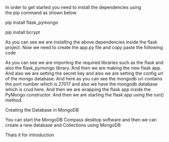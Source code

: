 In order to get started you need to install the dependencies using the pip command as shown below

pip install flask_pymongo

pip install bcrypt

As you can see we are installing the above dependencies inside the flask project. Now we need to create the app.py file and copy paste the following code

As you can see we are importing the required libraries such as the flask and also the flask_pymongo library. And then we are making the new flask app. And also we are setting the secret key and also we are setting the config url of the mongo database. And here as you can see the mongodb uri contains the port number which is 27017 and also we have the mongodb database which is crud here. And then we are wrapping the flask app inside the PyMongo constructor. And then we are starting the flask app using the run() method.

Creating the Database in MongoDB

You can start the MongoDB Compass desktop software and then we can create a new database and Collections using MongoDB

Thats it for introduction
